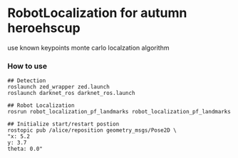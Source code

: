 # RobotLocalization for autumn heroehscup 
use known keypoints monte carlo localzation algorithm

### How to use
```
## Detection 
roslaunch zed_wrapper zed.launch
roslaunch darknet_ros darknet_ros.launch

## Robot Localization
rosrun robot_localization_pf_landmarks robot_localization_pf_landmarks

## Initialize start/restart postion
rostopic pub /alice/reposition geometry_msgs/Pose2D \
"x: 5.2
y: 3.7
theta: 0.0" 
```